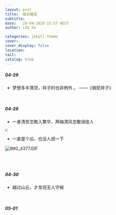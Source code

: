 ```yaml
---
layout: post
title:  每日最佳
subtitle: 
date:   29-04-2020 15:57 AEST
author: LIU YU

categories: jekyll theme
cover: 
cover_display: false
location: 
tail: 
catalog: true 
---
```


##### 04-29 

* 梦想多半落空，祥子的也非例外 。            ——《骆驼祥子》

<br>

##### 04-29

* 一身清贫怎敢入繁华，两袖清风怎敢误佳人

<img src="https://pic4.zhimg.com/80/v2-b1918371d7f68d5fa4c9b2847b76c3eb_1440w.jpg" style="zoom:50%;" />

<br>



* 一直是个瓜，也没人扭一下

  

  



![IMG_4377.GIF](https://i.loli.net/2020/04/29/YQchWMNmLIqsxHB.gif)

<br><br>

##### 04-30

* 越过山丘，才发现无人守候

<br>

##### 05-01




